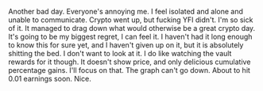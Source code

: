 Another bad day. Everyone's annoying me. I feel isolated and alone and unable to communicate. Crypto went up, but fucking YFI didn't. I'm so sick of it. It managed to drag down what would otherwise be a great crypto day. It's going to be my biggest regret, I can feel it. I haven't had it long enough to know this for sure yet, and I haven't given up on it, but it is absolutely shitting the bed. I don't want to look at it. I do like watching the vault rewards for it though. It doesn't show price, and only delicious cumulative percentage gains. I'll focus on that. The graph can't go down. About to hit 0.01 earnings soon. Nice.
